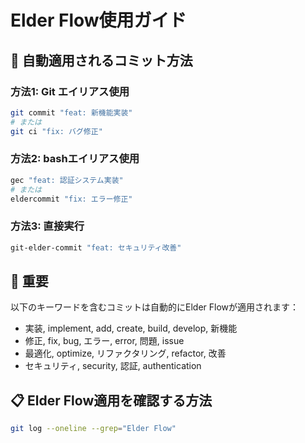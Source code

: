 # Elder Flow使用ガイド

## 🌊 自動適用されるコミット方法

### 方法1: Git エイリアス使用
```bash
git commit "feat: 新機能実装"
# または
git ci "fix: バグ修正"
```

### 方法2: bashエイリアス使用
```bash
gec "feat: 認証システム実装"
# または
eldercommit "fix: エラー修正"
```

### 方法3: 直接実行
```bash
git-elder-commit "feat: セキュリティ改善"
```

## 🚨 重要
以下のキーワードを含むコミットは自動的にElder Flowが適用されます：
- 実装, implement, add, create, build, develop, 新機能
- 修正, fix, bug, エラー, error, 問題, issue
- 最適化, optimize, リファクタリング, refactor, 改善
- セキュリティ, security, 認証, authentication

## 📋 Elder Flow適用を確認する方法
```bash
git log --oneline --grep="Elder Flow"
```
